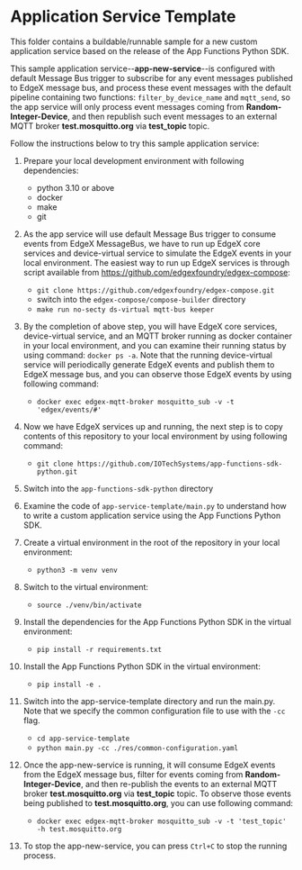 # Application Service Template

This folder contains a buildable/runnable sample for a new custom application service based on the release of the App Functions Python SDK.

This sample application service--**app-new-service**--is configured with default Message Bus trigger to subscribe for any event messages published to EdgeX message bus, and process these event messages with the default pipeline containing two functions: `filter_by_device_name` and `mqtt_send`, so the app service will only process event messages coming from **Random-Integer-Device**, and then republish such event messages to an external MQTT broker **test.mosquitto.org** via **test_topic** topic.

Follow the instructions below to try this sample application service:

1. Prepare your local development environment with following dependencies:
   - python 3.10 or above
   - docker
   - make
   - git

2. As the app service will use default Message Bus trigger to consume events from EdgeX MessageBus, we have to run up EdgeX core services and device-virtual service to simulate the EdgeX events in your local environment. The easiest way to run up EdgeX services is through script available from https://github.com/edgexfoundry/edgex-compose:
   - `git clone https://github.com/edgexfoundry/edgex-compose.git`
   - switch into the `edgex-compose/compose-builder` directory
   - `make run no-secty ds-virtual mqtt-bus keeper`

3. By the completion of above step, you will have EdgeX core services, device-virtual service, and an MQTT broker running as docker container in your local environment, and you can examine their running status by using command: `docker ps -a`. Note that the running device-virtual service will periodically generate EdgeX events and publish them to EdgeX message bus, and you can observe those EdgeX events by using following command:
   - `docker exec edgex-mqtt-broker mosquitto_sub -v -t 'edgex/events/#'`

4. Now we have EdgeX services up and running, the next step is to copy contents of this repository to your local environment by using following command:
   - `git clone https://github.com/IOTechSystems/app-functions-sdk-python.git`

5. Switch into the `app-functions-sdk-python` directory

6. Examine the code of `app-service-template/main.py` to understand how to write a custom application service using the App Functions Python SDK.

7. Create a virtual environment in the root of the repository in your local environment:
   - `python3 -m venv venv`

8. Switch to the virtual environment:
   - `source ./venv/bin/activate`

9. Install the dependencies for the App Functions Python SDK in the virtual environment:
   - `pip install -r requirements.txt`

10. Install the App Functions Python SDK in the virtual environment:
    - `pip install -e .`

11. Switch into the app-service-template directory and run the main.py.  Note that we specify the common configuration file to use with the `-cc` flag.
    - `cd app-service-template`
    - `python main.py -cc ./res/common-configuration.yaml`

12. Once the app-new-service is running, it will consume EdgeX events from the EdgeX message bus, filter for events coming from **Random-Integer-Device**, and then re-publish the events to an external MQTT broker **test.mosquitto.org** via **test_topic** topic. To observe those events being published to **test.mosquitto.org**, you can use following command:
    - `docker exec edgex-mqtt-broker mosquitto_sub -v -t 'test_topic' -h test.mosquitto.org`

13. To stop the app-new-service, you can press `Ctrl+C` to stop the running process.
